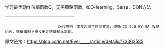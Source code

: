 
学习最优动作价值函数Q，无需策略函数，如Q-learning，Sarsa，DQN方法

————————————————

                            版权声明：本文为博主原创文章，遵循 CC 4.0 BY-SA 版权协议，转载请附上原文出处链接和本声明。
                        
原文链接：https://blog.csdn.net/Ever_____/article/details/133362585